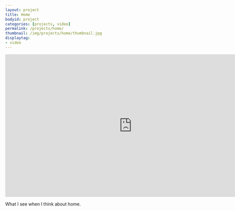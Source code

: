 ```yaml
---
layout: project
title: Home
bodyid: project
categories: [projects, video]
permalink: /projects/home/
thumbnail: /img/projects/home/thumbnail.jpg
displaytag:
- video
---
```


<iframe class="vimeo" id="vid_1" src="http://player.vimeo.com/video/20050979?api=1&amp;player_id=vid_1&amp;title=0&amp;byline=0&amp;portrait=0" width="805" height="453" frameborder="0" webkitAllowFullScreen mozallowfullscreen allowFullScreen></iframe>

What I see when I think about home.
